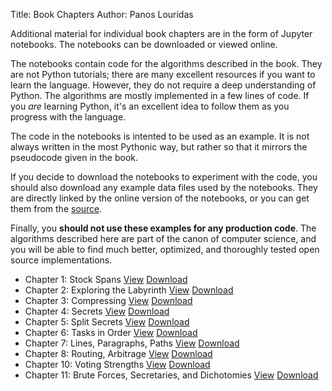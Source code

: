 Title: Book Chapters
Author: Panos Louridas

Additional material for individual book chapters are in the form of
Jupyter notebooks. The notebooks can be downloaded or viewed online.

The notebooks contain code for the algorithms described in the book.
They are not Python tutorials; there are many excellent resources if
you want to learn the language. However, they do not require a deep
understanding of Python. The algorithms are mostly implemented in a
few lines of code. If you *are* learning Python, it's an excellent
idea to follow them as you progress with the language.

The code in the notebooks is intented to be used as an example. It is
not always written in the most Pythonic way, but rather so that it
mirrors the pseudocode given in the book.

If you decide to download the notebooks to experiment with the code,
you should also download any example data files used by the notebooks.
They are directly linked by the online version of the notebooks, or
you can get them from the
[source](https://github.com/louridas/rwa/tree/gh-pages/notebooks).

Finally, you **should not use these examples for any production
code**. The algorithms described here are part of the canon of
computer science, and you will be able to find much better, optimized,
and thoroughly tested open source implementations.

* Chapter 1: Stock Spans
 [View](http://nbviewer.jupyter.org/urls/louridas.github.io/rwa/notebooks/chapter_01.ipynb)
 [Download]({static}/notebooks/chapter_01.ipynb)
* Chapter 2: Exploring the Labyrinth
 [View](http://nbviewer.jupyter.org/urls/louridas.github.io/rwa/notebooks/chapter_02.ipynb)
 [Download]({static}/notebooks/chapter_02.ipynb)
* Chapter 3: Compressing
 [View](http://nbviewer.jupyter.org/urls/louridas.github.io/rwa/notebooks/chapter_03.ipynb)
 [Download]({static}/notebooks/chapter_03.ipynb)
* Chapter 4: Secrets
 [View](http://nbviewer.jupyter.org/urls/louridas.github.io/rwa/notebooks/chapter_04.ipynb)
 [Download]({static}/notebooks/chapter_04.ipynb)
* Chapter 5: Split Secrets
 [View](http://nbviewer.jupyter.org/urls/louridas.github.io/rwa/notebooks/chapter_05.ipynb)
 [Download]({static}/notebooks/chapter_05.ipynb)
* Chapter 6: Tasks in Order
 [View](http://nbviewer.jupyter.org/urls/louridas.github.io/rwa/notebooks/chapter_06.ipynb)
 [Download]({static}/notebooks/chapter_06.ipynb)
* Chapter 7: Lines, Paragraphs, Paths
 [View](http://nbviewer.jupyter.org/urls/louridas.github.io/rwa/notebooks/chapter_07.ipynb)
 [Download]({static}/notebooks/chapter_07.ipynb)
* Chapter 8: Routing, Arbitrage
 [View](http://nbviewer.jupyter.org/urls/louridas.github.io/rwa/notebooks/chapter_08.ipynb)
 [Download]({static}/notebooks/chapter_08.ipynb)
* Chapter 10: Voting Strengths
 [View](http://nbviewer.jupyter.org/urls/louridas.github.io/rwa/notebooks/chapter_10.ipynb)
 [Download]({static}/notebooks/chapter_10.ipynb)
* Chapter 11: Brute Forces, Secretaries, and Dichotomies
 [View](http://nbviewer.jupyter.org/urls/louridas.github.io/rwa/notebooks/chapter_11.ipynb)
 [Download]({static}/notebooks/chapter_11.ipynb)
